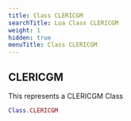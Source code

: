 ```yaml
---
title: Class CLERICGM
searchTitle: Lua Class CLERICGM
weight: 1
hidden: true
menuTitle: Class CLERICGM
---
```

## CLERICGM

This represents a CLERICGM Class
```lua
Class.CLERICGM
```